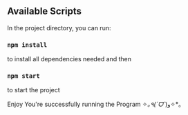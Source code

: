 

## Available Scripts

In the project directory, you can run:
### `npm install`
to install all dependencies needed and then
### `npm start`
to start the project

Enjoy You're successfully running the Program
✧*｡٩(ˊᗜˋ*)و✧*｡

